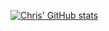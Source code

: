
[![Chris' GitHub stats](https://github-readme-stats.vercel.app/api?username=ChristopherRose13&acount_private=true)](https://github.com/ChristopherRose13/github-readme-stats)

